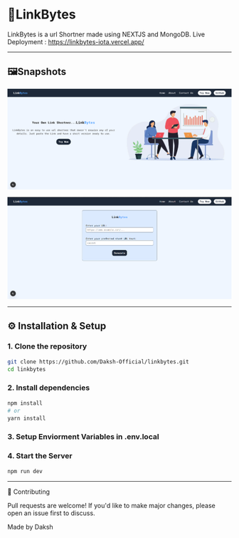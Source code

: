 # 🔗LinkBytes
LinkBytes is a url Shortner made using NEXTJS and MongoDB.
Live Deployment : https://linkbytes-iota.vercel.app/

---

## 🖼️Snapshots

![Home Page](public/ss1.png)

![Login Page](public/ss2.png)

---

## ⚙️ Installation & Setup

### 1. Clone the repository
```bash
git clone https://github.com/Daksh-Official/linkbytes.git
cd linkbytes
```
### 2. Install dependencies
```bash
npm install
# or
yarn install
```
### 3. Setup Enviorment Variables in .env.local
### 4. Start the Server
```bash
npm run dev
```

---

🤝 Contributing

Pull requests are welcome! If you'd like to make major changes, please open an issue first to discuss.

Made by Daksh
